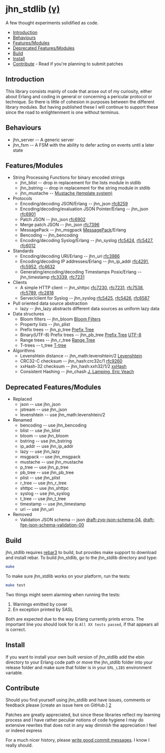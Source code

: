 jhn_stdlib [(γ)][5]
==========

A few thought experiments solidified as code.

  * [Introduction](#introduction)
  * [Behaviours](#behaviours)
  * [Features/Modules](#features)
  * [Deprecated Features/Modules](#deprecated)
  * [Build](#build)
  * [Install](#install)
  * [Contribute](#contribute) - Read if you're planning to submit patches

<a name='introduction'>

Introduction
------------

This library consists mainly of code that arose out of my curiosity, either
about Erlang and coding in general or concerning a pericular protocol or
technique. So there is little of cohesion in purposes between the different
library modules. But having published these I will continue to support these
since the road to enlightenment is one without terminus.

Behaviours
--------

  * jhn_server -- A generic server
  * jhn_fsm -- A FSM with the ability to defer acting on events until
    a later state

<a name='features'>

Features/Modules
--------

  * String Processing Functions for binary encoded strings
    * jhn_blist -- drop in replacement for the lists module in stdlib
    * jhn_bstring -- drop in replacement for the string module in stdlib
    * jhn_mustache -- [Mustache (template system)][37]
  * Protocols
    * Encoding/decoding JSON/Erlang  -- jhn_json [rfc8259][30]
    * Encoding/decoding/evaluation JSON Pointer/Erlang  -- jhn_json [rfc6901][8]
    * Patch JSON -- jhn_json [rfc6902][31]
    * Merge patch JSON -- jhn_json [rfc7396][32]
    * MessagePack -- jhn_msgpack [MessagePack][12]/Erlang
    * Bencoding -- jhn_bencoding
    * Encoding/decoding Syslog/Erlang -- jhn_syslog [rfc5424][13],
                                                    [rfc5427][14],
                                                    [rfc6012][29]
  * Standards
    * Encoding/decoding URI/Erlang -- jhn_uri [rfc3986][15]
    * Encoding/decoding IP addresses/Erlang -- jhn_ip_addr [rfc4291][16],
                                                           [rfc5952][17],
                                                           [rfc4632][18]
    * Generating/encoding/decoding Timestamps Posix/Erlang -- jhn_timestamp
                                                              [rfc3339][19],
                                                              [rfc7231][21]
  * Clients
    * A simple HTTP client -- jhn_shttpc [rfc7230][20], [rfc7231][21],
                                         [rfc7538][22], [rfc5789][23],
                                         [rfc2818][24]
    * Server/client for Syslog -- jhn_syslog [rfc5425][25], [rfc5426][26],
                                             [rfc6587][27]
  * Pull oriented data source abstraction
    * lazy -- jhn_lazy abstracts different data sources as uniform lazy data
  * Data structures
    * Bloom filters -- jhn_bloom [Bloom Filters][36]
    * Property lists -- jhn_plist
    * Prefix trees -- jhn_p_tree [Prefix Tree][38]
    * Binary(UTF-8) Prefix trees -- jhn_pb_tree [Prefix Tree][38]
                                                [UTF-8][39]
    * Range trees -- jhn_r_tree [Range Tree][40]
    * T-trees -- t_tree [T-tree][41]
  * Algorithms
    * Levenshtein distance -- jhn_math:levenshtein/2 [Levenshtein][35]
    * CRC32-C checksum -- jhn_hash:crc32c/1 [rfc9260][33]
    * xxHash-32 checksum -- jhn_hash:xxh32/1/2 [xxHash][34]
    * Consistent Hashing -- jhn_chash [J. Lamping, Eric Veach][28]

<a name='deprecated'>

Deprecated Features/Modules
--------

  * Replaced
    * json -- use jhn_json
    * jstream -- use jhn_json
    * levenshtein -- use jhn_math:levenshtein/2
  * Renamed
    * bencoding -- use jhn_bencoding
    * blist -- use jhn_blist
    * bloom -- use jhn_bloom
    * bstring -- use jhn_bstring
    * ip_addr -- use jhn_ip_addr
    * lazy -- use jhn_lazy
    * msgpack -- use jhn_msgpack
    * mustache -- use jhn_mustache
    * p_tree -- use jhn_p_tree
    * pb_tree -- use jhn_pb_tree
    * plist -- use jhn_plist
    * r_tree -- use jhn_r_tree
    * shttpc -- use jhn_shttpc
    * syslog -- use jhn_syslog
    * t_tree -- use jhn_t_tree
    * timestamp -- use jhn_timestamp
    * uri -- use jhn_uri
  * Removed
    * Validation JSON schema -- json [draft-zyp-json-schema-04][10],
                                     [draft-fge-json-schema-validation-00][11]

<a name='build'>

Build
-----

jhn_stdlib requires [rebar3][1] to build, but provides make support to download
and install rebar. To build jhn_stdlib, go to the jhn_stdlib directory and type:

```sh
make
```

To make sure jhn_stdlib works on your platform, run the tests:

```sh
make test
```

Two things might seem alarming when running the tests:

  1. Warnings emitted by cover
  2. En exception printed by SASL

Both are expected due to the way Erlang currently prints errors. The
important line you should look for is `All XX tests passed`, if that
appears all is correct.


<a name='install'>

Install
-------

If you want to install your own built version of jhn_stdlib add the ebin
directory to your Erlang code path or move the jhn_stdlib folder into your
release folder and make sure that folder is in your `ERL_LIBS`
environment variable.


<a name='contribute'>

Contribute
----------

Should you find yourself using jhn_stdlib and have issues, comments or
feedback please [create an issue here on GitHub.] [2]

Patches are greatly appreciated, but since these libraries reflect my
learning process and I have rather peculiar notions of code hygiene
I may do extensive rewrites that does not in any way diminish the
appreciation I feel or indeed express

For a much nicer history, please [write good commit messages][4].
I know I really should.

  [1]: https://github.com/erlang/rebar3
       "Rebar3 - A build tool for Erlang"
  [2]: http://github.com/JanHenryNystrom/jhn_stdlib/issues
       "jhn_stdlib issues"
  [4]: http://github.com/erlang/otp/wiki/Writing-good-commit-messages
       "Erlang/OTP commit messages"
  [5]: http://en.wikipedia.org/wiki/Software_release_life_cycle
       "Software release life cycle"
  [6]: http://www.ietf.org/rfc/rfc4627.txt
       "The application/json Media Type for JavaScript Object Notation (JSON)"
  [7]: http://www.ietf.org/rfc/rfc7159.txt
       "The JavaScript Object Notation (JSON) Data Interchange Format"
  [8]: http://www.ietf.org/rfc/rfc6901.txt
       "JavaScript Object Notation (JSON) Pointer"
  [10]: http://tools.ietf.org/id/draft-zyp-json-schema-04.txt
       "JSON Schema: core definitions and terminology"
  [11]: http://tools.ietf.org/id/draft-fge-json-schema-validation-00.txt
       "JSON Schema: interactive and non interactive validation"
  [12]: http://msgpack.org/
       "An efficient binary serialization format"
  [13]: http://www.ietf.org/rfc/rfc5424.txt
       "The Syslog Protocol"
  [14]: http://www.ietf.org/rfc/rfc5427.txt
       "Textual Conventions for Syslog Management"
  [15]: http://www.ietf.org/rfc/rfc3986.txt
       "Uniform Resource Identifier (URI): Generic Syntax"
  [16]: http://www.ietf.org/rfc/rfc4291.txt
       "IP Version 6 Addressing Architecture"
  [17]: http://www.ietf.org/rfc/rfc5952.txt
       "A Recommendation for IPv6 Address Text Representation"
  [18]: http://www.ietf.org/rfc/rfc4632.txt
       "Classless Inter-domain Routing (CIDR): The Internet Address Assignment and Aggregation Plan"
  [19]: http://www.ietf.org/rfc/rfc3339.txt
       "Date and Time on the Internet: Timestamps"
  [20]: http://www.ietf.org/rfc/rfc7230.txt
       "Hypertext Transfer Protocol (HTTP/1.1): Message Syntax and Routing"
  [21]: http://www.ietf.org/rfc/rfc7231.txt
       "Hypertext Transfer Protocol (HTTP/1.1): Semantics and Content"
  [22]: http://www.ietf.org/rfc/rfc7538.txt
       "The Hypertext Transfer Protocol Status Code 308 (Permanent Redirect)"
  [23]: http://www.ietf.org/rfc/rfc5789.txt
       "PATCH Method for HTTP"
  [24]: http://www.ietf.org/rfc/rfc2818.txt
       "HTTP Over TLS (rfc2818)"
  [25]: http://www.ietf.org/rfc/rfc5425.txt
       "Transport Layer Security (TLS) Transport Mapping for Syslog"
  [26]: http://www.ietf.org/rfc/rfc5426.txt
       "Transmission of Syslog Messages over UDP"
  [27]: http://www.ietf.org/rfc/rfc6587.txt
       "Transmission of Syslog Messages over TCP"
  [28]: https://arxiv.org/ftp/arxiv/papers/1406/1406.2294.pdf
       "A Fast, Minimal Memory, Consistent Hash Algorithm, John Lamping, Eric Veach"
  [29]: http://www.ietf.org/rfc/rfc6012.txt
        "Datagram Transport Layer Security (DTLS) Transport Mapping for Syslog"
  [30]: http://www.ietf.org/rfc/rfc8259.txt
        "The JavaScript Object Notation (JSON) Data Interchange Format"
  [31]: http://www.ietf.org/rfc/rfc6902.txt
        "JavaScript Object Notation (JSON) Patch"
  [32]: http://www.ietf.org/rfc/rfc7396.txt
        "JSON Merge Patch"
  [33]: http://www.ietf.org/rfc/rfc9260.txt
       "[Castagnoli93] G. Castagnoli, S. Braeuer and M. Herrman \"Optimization
                       of Cyclic Redundancy-Check Codes with 24 and 32 Parity
                       Bits\", IEEE Transact. on Communications, Vol. 41, No.
                       6, June 1993."
  [34]: http://github.com/Cyan4973/xxHash
        "xxHash - Extremely fast hash algorithm"
  [35]: https://en.wikipedia.org/wiki/Levenshtein_distance
        "Levenshtein distance"
  [36]: https://en.wikipedia.org/wiki/Bloom_filter
        "Bloom filter"
  [37]: https://en.wikipedia.org/wiki/Mustache_(template_system)
        "Mustache (template system)"
  [38]: https://en.wikipedia.org/wiki/Trie
        "Trie"
  [39]: https://en.wikipedia.org/wiki/UTF-8
        "UTF-8"
  [40]: https://en.wikipedia.org/wiki/Range_tree
        "Range tree"
  [41]: https://en.wikipedia.org/wiki/T-tree
        "T-tree"
